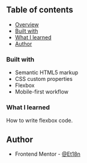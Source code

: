 ## Table of contents

- [Overview](#overview)
- [Built with](#built-with)
- [What I learned](#what-i-learned)
- [Author](#author)


### Built with

- Semantic HTML5 markup
- CSS custom properties
- Flexbox
- Mobile-first workflow


### What I learned

How to write flexbox code.


## Author

- Frontend Mentor - [@Et18n](https://www.frontendmentor.io/profile/Et18n)

